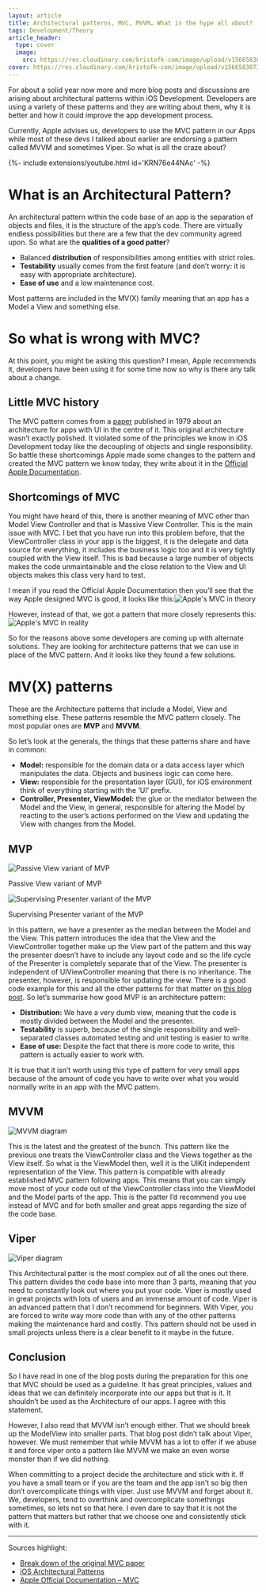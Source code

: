 ```yaml
---
layout: article
title: Architectural patterns, MVC, MVVM… What is the hype all about?
tags: Development/Theory
article_header:
  type: cover
  image:
    src: https://res.cloudinary.com/kristofk-com/image/upload/v1566583873/kristofk-com/posts/2018-02-05-mvc-mvvm-viper/thumbnail-for-mvvm-min.png
cover: https://res.cloudinary.com/kristofk-com/image/upload/v1566583873/kristofk-com/posts/2018-02-05-mvc-mvvm-viper/thumbnail-for-mvvm-min.png
---
```


For about a solid year now more and more blog posts and discussions are arising about architectural patterns within iOS Development. Developers are using a variety of these patterns and they are writing about them, why it is better and how it could improve the app development process.

Currently, Apple advises us, developers to use the MVC pattern in our Apps while most of these devs I talked about earlier are endorsing a pattern called MVVM and sometimes Viper. So what is all the craze about?

<div>{%- include extensions/youtube.html id='KRN76e44NAc' -%}</div>

# What is an Architectural Pattern?

An architectural pattern within the code base of an app is the separation of objects and files, it is the structure of the app’s code. There are virtually endless possibilities but there are a few that the dev community agreed upon. So what are the **qualities of a good patter**?

*   Balanced **distribution** of responsibilities among entities with strict roles.
*   **Testability** usually comes from the first feature (and don’t worry: it is easy with appropriate architecture).
*   **Ease of use** and a low maintenance cost.

Most patterns are included in the MV(X) family meaning that an app has a Model a View and something else.

# So what is wrong with MVC?

At this point, you might be asking this question? I mean, Apple recommends it, developers have been using it for some time now so why is there any talk about a change.

## Little MVC history

The MVC pattern comes from a [paper](http://folk.uio.no/trygver/2007/MVC_Originals.pdf) published in 1979 about an architecture for apps with UI in the centre of it. This original architecture wasn’t exactly polished. It violated some of the principles we know in iOS Development today like the decoupling of objects and single responsibility. So battle these shortcomings Apple made some changes to the pattern and created the MVC pattern we know today, they write about it in the [Official Apple Documentation](https://developer.apple.com/library/content/documentation/General/Conceptual/DevPedia-CocoaCore/MVC.html).

## Shortcomings of MVC

You might have heard of this, there is another meaning of MVC other than Model View Controller and that is Massive View Controller. This is the main issue with MVC. I bet that you have run into this problem before, that the ViewController class in your app is the biggest, it is the delegate and data source for everything, it includes the business logic too and it is very tightly coupled with the View itself. This is bad because a large number of objects makes the code unmaintainable and the close relation to the View and UI objects makes this class very hard to test.

I mean if you read the Official Apple Documentation then you’ll see that the way Apple designed MVC is good, it looks like this:![Apple's MVC in theory](https://res.cloudinary.com/kristofk-com/image/upload/v1566583872/kristofk-com/posts/2018-02-05-mvc-mvvm-viper/apple-mvc-min-300x124.png)

However, instead of that, we got a pattern that more closely represents this:![Apple's MVC in reality](https://res.cloudinary.com/kristofk-com/image/upload/v1566583872/kristofk-com/posts/2018-02-05-mvc-mvvm-viper/apple-mvc-reality-min-300x97.png)

So for the reasons above some developers are coming up with alternate solutions. They are looking for architecture patterns that we can use in place of the MVC pattern. And it looks like they found a few solutions.

# MV(X) patterns

These are the Architecture patterns that include a Model, View and something else. These patterns resemble the MVC pattern closely. The most popular ones are **MVP** and **MVVM**.

So let’s look at the generals, the things that these patterns share and have in common:

*   **Model:** responsible for the domain data or a data access layer which manipulates the data. Objects and business logic can come here.
*   **View:** responsible for the presentation layer (GUI), for iOS environment think of everything starting with the ‘UI’ prefix.
*   **Controller, Presenter, ViewModel:** the glue or the mediator between the Model and the View, in general, responsible for altering the Model by reacting to the user’s actions performed on the View and updating the View with changes from the Model.

## **MVP**

![Passive View variant of MVP](https://res.cloudinary.com/kristofk-com/image/upload/v1566583872/kristofk-com/posts/2018-02-05-mvc-mvvm-viper/Passive-View-variant-of-MVP-min-300x92.png)

Passive View variant of MVP

![Supervising Presenter variant of the MVP](https://res.cloudinary.com/kristofk-com/image/upload/v1566583872/kristofk-com/posts/2018-02-05-mvc-mvvm-viper/Supervising-Presenter-variant-of-the-MVP-min-300x115.png)

Supervising Presenter variant of the MVP

In this pattern, we have a presenter as the median between the Model and the View. This pattern introduces the idea that the View and the ViewController together make up the View part of the pattern and this way the presenter doesn’t have to include any layout code and so the life cycle of the Presenter is completely separate that of the View. The presenter is independent of UIViewController meaning that there is no inheritance. The presenter, however, is responsible for updating the view. There is a good code example for this and all the other patterns for that matter on [this blog post](https://medium.com/ios-os-x-development/ios-architecture-patterns-ecba4c38de52). So let’s summarise how good MVP is an architecture pattern:

*   **Distribution:** We have a very dumb view, meaning that the code is mostly divided between the Model and the presenter.
*   **Testability** is superb, because of the single responsibility and well-separated classes automated testing and unit testing is easier to write.
*   **Ease of use:** Despite the fact that there is more code to write, this pattern is actually easier to work with.

It is true that it isn’t worth using this type of pattern for very small apps because of the amount of code you have to write over what you would normally write in an app with the MVC pattern.

## MVVM

![MVVM diagram](https://res.cloudinary.com/kristofk-com/image/upload/v1566583872/kristofk-com/posts/2018-02-05-mvc-mvvm-viper/mvvm-diagram-min-300x91.png)

This is the latest and the greatest of the bunch. This pattern like the previous one treats the ViewController class and the Views together as the View itself. So what is the ViewModel then, well it is the UIKit independent representation of the View. This pattern is compatible with already established MVC pattern following apps. This means that you can simply move most of your code out of the ViewController class into the ViewModel and the Model parts of the app. This is the patter I’d recommend you use instead of MVC and for both smaller and great apps regarding the size of the code base.

## Viper

![Viper diagram](https://res.cloudinary.com/kristofk-com/image/upload/v1566583873/kristofk-com/posts/2018-02-05-mvc-mvvm-viper/viper-diagram-min-300x133.png)

This Architectural patter is the most complex out of all the ones out there. This pattern divides the code base into more than 3 parts, meaning that you need to constantly look out where you put your code. Viper is mostly used in great projects with lots of users and an immense amount of code. Viper is an advanced pattern that I don’t recommend for beginners. With Viper, you are forced to write way more code than with any of the other patterns making the maintenance hard and costly. This pattern should not be used in small projects unless there is a clear benefit to it maybe in the future.

## Conclusion

So I have read in one of the blog posts during the preparation for this one that MVC should be used as a guideline. It has great principles, values and ideas that we can definitely incorporate into our apps but that is it. It shouldn’t be used as the Architecture of our apps. I agree with this statement.

However, I also read that MVVM isn’t enough either. That we should break up the ModelView into smaller parts. That blog post didn’t talk about Viper, however. We must remember that while MVVM has a lot to offer if we abuse it and force viper onto a pattern like MVVM we make an even worse monster than if we did nothing.

When committing to a project decide the architecture and stick with it. If you have a small team or if you are the team and the app isn’t so big then don’t overcomplicate things with viper. Just use MVVM and forget about it. We, developers, tend to overthink and overcomplicate somethings sometimes, so lets not so that here. I even dare to say that it is not the pattern that matters but rather that we choose one and consistently stick with it.

* * *

Sources highlight:

*   [Break down of the original MVC paper](https://badootech.badoo.com/do-mvc-like-its-1979-da62304f6568)
*   [iOS Architectural Patterns](https://medium.com/ios-os-x-development/ios-architecture-patterns-ecba4c38de52)
*   [Apple Official Documentation – MVC](https://developer.apple.com/library/content/documentation/General/Conceptual/DevPedia-CocoaCore/MVC.html)
